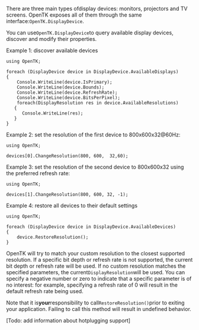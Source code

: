 There are three main types ofdisplay devices: monitors, projectors and TV screens. OpenTK exposes all of them through the same interface:`OpenTK.DisplayDevice`.

You can use`OpenTK.DisplayDevice`to query available display devices, discover and modify their properties.

Example 1: discover available devices

```
using OpenTK;
 
foreach (DisplayDevice device in DisplayDevice.AvailableDisplays)
{
    Console.WriteLine(device.IsPrimary);
    Console.WriteLine(device.Bounds);
    Console.WriteLine(device.RefreshRate);
    Console.WriteLine(device.BitsPerPixel);
    foreach(DisplayResolution res in device.AvailableResolutions)
   {
      Console.WriteLine(res);
   }
}
```

Example 2: set the resolution of the first device to 800x600x32@60Hz:

```
using OpenTK;
 
devices[0].ChangeResolution(800, 600,  32,60);
```

Example 3: set the resolution of the second device to 800x600x32 using the preferred refresh rate:

```
using OpenTK;
 
devices[1].ChangeResolution(800, 600, 32, -1);
```

Example 4: restore all devices to their default settings

```
using OpenTK;
 
foreach (DisplayDevice device in DisplayDevice.AvailableDevices)
{
    device.RestoreResolution();
}
```

OpenTK will try to match your custom resolution to the closest supported resolution. If a specific bit depth or refresh rate is not supported, the current bit depth or refresh rate will be used. If no custom resolution matches the specified parameters, the current`DisplayResolution`will be used. You can specify a negative number or zero to indicate that a specific parameter is of no interest: for example, specifying a refresh rate of 0 will result in the default refresh rate being used.

Note that it is**your**responsibility to call`RestoreResolution()`prior to exiting your application. Failing to call this method will result in undefined behavior.

\[Todo: add information about hotplugging support\]

